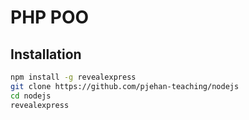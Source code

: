 # PHP POO

## Installation

```bash
npm install -g revealexpress
git clone https://github.com/pjehan-teaching/nodejs
cd nodejs
revealexpress
```

